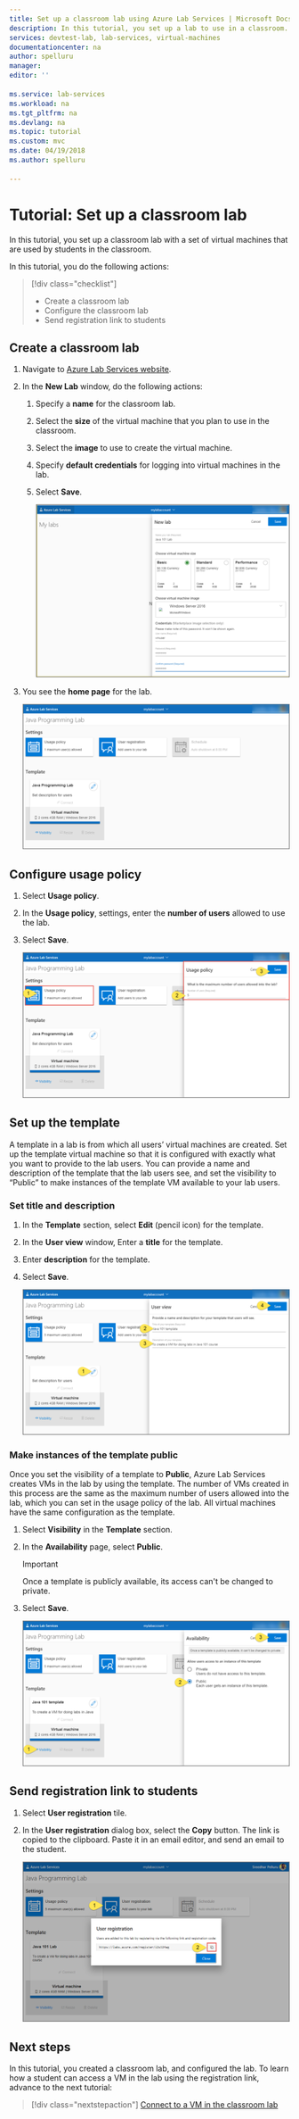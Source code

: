 ```yaml
---
title: Set up a classroom lab using Azure Lab Services | Microsoft Docs
description: In this tutorial, you set up a lab to use in a classroom. 
services: devtest-lab, lab-services, virtual-machines
documentationcenter: na
author: spelluru
manager: 
editor: ''

ms.service: lab-services
ms.workload: na
ms.tgt_pltfrm: na
ms.devlang: na
ms.topic: tutorial
ms.custom: mvc
ms.date: 04/19/2018
ms.author: spelluru

---
```

# Tutorial: Set up a classroom lab 
In this tutorial, you set up a classroom lab with a set of virtual machines that are used by students in the classroom.  

In this tutorial, you do the following actions:

> [!div class="checklist"]
> * Create a classroom lab
> * Configure the classroom lab
> * Send registration link to students

## Create a classroom lab

1. Navigate to [Azure Lab Services website](https://labs.azure.com).
2. In the **New Lab** window, do the following actions: 
    1. Specify a **name** for the classroom lab. 
    2. Select the **size** of the virtual machine that you plan to use in the classroom.
    3. Select the **image** to use to create the virtual machine.
    4. Specify **default credentials** for logging into virtual machines in the lab. 
    7. Select **Save**.

        ![Create a classroom lab](./media/tutorial-setup-classroom-lab/new-lab-window.png)
1. You see the **home page** for the lab. 
    
    ![Classroom lab home page](./media/tutorial-setup-classroom-lab/classroom-lab-home-page.png)

## Configure usage policy

1. Select **Usage policy**. 
2. In the **Usage policy**, settings, enter the **number of users** allowed to use the lab.
3. Select **Save**. 

    ![Usage policy](./media/tutorial-setup-classroom-lab/usage-policy-settings.png)

## Set up the template 
A template in a lab is from which all users’ virtual machines are created. Set up the template virtual machine so that it is configured with exactly what you want to provide to the lab users. You can provide a name and description of the template that the lab users see, and set the visibility to “Public” to make instances of the template VM available to your lab users. 

### Set title and description
1. In the **Template** section, select **Edit** (pencil icon) for the template. 
2. In the **User view** window, Enter a **title** for the template.
3. Enter **description** for the template.
4. Select **Save**.

    ![Classroom lab description](./media/tutorial-setup-classroom-lab/lab-description.png)

### Make instances of the template public
Once you set the visibility of a template to **Public**, Azure Lab Services creates VMs in the lab by using the template. The number of VMs created in this process are the same as the maximum number of users allowed into the lab, which you can set in the usage policy of the lab. All virtual machines have the same configuration as the template. 

1. Select **Visibility** in the **Template** section. 
2. In the **Availability** page, select **Public**.
    
    > [!IMPORTANT]
    > Once a template is publicly available, its access can't be changed to private. 
3. Select **Save**.

    ![Availability](./media/tutorial-setup-classroom-lab/public-access.png)

## Send registration link to students

1. Select **User registration** tile.
2. In the **User registration** dialog box, select the **Copy** button. The link is copied to the clipboard. Paste it in an email editor, and send an email to the student. 

    ![Student registration link](./media/tutorial-setup-classroom-lab/registration-link.png)

## Next steps
In this tutorial, you created a classroom lab, and configured the lab. To learn how a student can access a VM in the lab using the registration link, advance to the next tutorial:

> [!div class="nextstepaction"]
> [Connect to a VM in the classroom lab](tutorial-connect-virtual-machine-classroom-lab.md)

